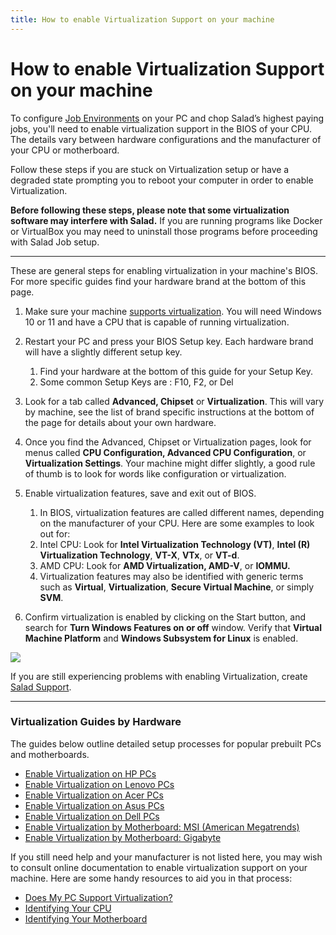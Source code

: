 ```yaml
---
title: How to enable Virtualization Support on your machine
---
```


# How to enable Virtualization Support on your machine

To configure [Job Environments](https://salad.com/blog/container-workloads/) on your PC and chop Salad’s highest paying
jobs, you'll need to enable virtualization support in the BIOS of your CPU. The details vary between hardware
configurations and the manufacturer of your CPU or motherboard.

Follow these steps if you are stuck on Virtualization setup or have a degraded state prompting you to reboot your
computer in order to enable Virtualization.

**Before following these steps, please note that some virtualization software may interfere with Salad.** If you are
running programs like Docker or VirtualBox you may need to uninstall those programs before proceeding with Salad Job
setup.

---

These are general steps for enabling virtualization in your machine's BIOS. For more specific guides find your hardware
brand at the bottom of this page.

1. Make sure your machine
   [supports virtualization](https://support.salad.com/article/282-does-my-pc-support-virtualization). You will need
   Windows 10 or 11 and have a CPU that is capable of running virtualization.
2. Restart your PC and press your BIOS Setup key. Each hardware brand will have a slightly different setup key.  
   1. Find your hardware at the bottom of this guide for your Setup Key.
   2. Some common Setup Keys are : F10, F2, or Del

3. Look for a tab called **Advanced, Chipset** or **Virtualization**. This will vary by machine, see the list of brand
   specific instructions at the bottom of the page for details about your own hardware.
4. Once you find the Advanced, Chipset or Virtualization pages, look for menus called **CPU Configuration, Advanced CPU
   Configuration**, or **Virtualization Settings**. Your machine might differ slightly, a good rule of thumb is to look
   for words like configuration or virtualization.
5. Enable virtualization features, save and exit out of BIOS.
   1. In BIOS, virtualization features are called different names, depending on the manufacturer of your CPU. Here are
      some examples to look out for:
   2. Intel CPU: Look for **Intel Virtualization Technology (VT)**, **Intel (R) Virtualization Technology**, **VT-X**,
      **VTx**, or **VT-d**.
   3. AMD CPU: Look for **AMD Virtualization, AMD-V**, or **IOMMU.**
   4. Virtualization features may also be identified with generic terms such as **Virtual**, **Virtualization**,
      **Secure Virtual Machine**, or simply **SVM**.

6. Confirm virtualization is enabled by clicking on the Start button, and search for **Turn Windows Features on or off**
   window. Verify that **Virtual Machine Platform** and **Windows Subsystem for Linux** is enabled.

![](https://s3.amazonaws.com/helpscout.net/docs/assets/615b47bfca9e0011a4434693/images/649f3e04cfd7fe604a7fe58b/file-HM08t5snqy.png)

If you are still experiencing problems with enabling Virtualization, create
[Salad Support](https://support.salad.com/article/216-how-to-create-a-support-ticket).

---

### Virtualization Guides by Hardware

The guides below outline detailed setup processes for popular prebuilt PCs and motherboards. 

- [Enable Virtualization on HP PCs](https://support.salad.com/article/273-enable-virtualization-on-hp-pcs)
- [Enable Virtualization on Lenovo PCs](https://support.salad.com/article/275-enable-virtualization-on-lenovo-pcs)
- [Enable Virtualization on Acer PCs](https://support.salad.com/article/276-enable-virtualization-on-acer-pcs)
- [Enable Virtualization on Asus PCs](https://support.salad.com/article/277-enable-virtualization-on-asus-pcs)
- [Enable Virtualization on Dell PCs](https://support.salad.com/article/278-enable-virtualization-on-dell-pcs)
- [Enable Virtualization by Motherboard: MSI (American Megatrends)](https://support.salad.com/article/279-enable-virtualization-by-motherboard-msi-american-megatrends)
- [Enable Virtualization by Motherboard: Gigabyte](https://support.salad.com/article/281-enable-virtualization-by-motherboard-gigabyte)

If you still need help and your manufacturer is not listed here, you may wish to consult online documentation to enable
virtualization support on your machine. Here are some handy resources to aid you in that process:

- [Does My PC Support Virtualization?](https://support.salad.com/article/282-does-my-pc-support-virtualization)
- [Identifying Your CPU](https://support.salad.com/article/274-identifying-your-cpu)
- [Identifying Your Motherboard](https://support.salad.com/article/280-identifying-your-motherboard)
